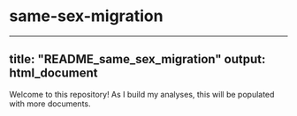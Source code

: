 # same-sex-migration

---
title: "README_same_sex_migration"
output: html_document
---

Welcome to this repository! As I build my analyses, this will be populated with more documents.